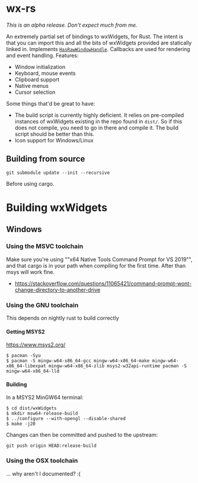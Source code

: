 # wx-rs

*This is an alpha release. Don't expect much from me.*

An extremely partial set of bindings to wxWidgets, for Rust. The intent is that you can import this and all the bits of wxWidgets provided are statically linked in. Implements [`HasRawWindowHandle`](https://crates.io/crates/raw-window-handle). Callbacks are used for rendering and event handling. Features:
- Window initialization
- Keyboard, mouse events
- Clipboard support
- Native menus
- Cursor selection

Some things that'd be great to have:
- The build script is currently highly deficient. It relies on pre-compiled instances of wxWidgets existing in the repo found in `dist/`. So if this does not compile, you need to go in there and compile it. The build script should be better than this.
- Icon support for Windows/Linux


## Building from source
```
git submodule update --init --recursive
```

Before using cargo.

# Building wxWidgets

## Windows

### Using the MSVC toolchain

Make sure you're using ""x64 Native Tools Command Prompt for VS 2019"", and that cargo is in your path when compiling for the first time. After than msys will work fine.
- https://stackoverflow.com/questions/11065421/command-prompt-wont-change-directory-to-another-drive

### Using the GNU toolchain
This depends on nightly rust to build correctly

#### Getting MSYS2
https://www.msys2.org/

```
$ pacman -Syu
$ pacman -S mingw-w64-x86_64-gcc mingw-w64-x86_64-make mingw-w64-x86_64-libexpat mingw-w64-x86_64-zlib msys2-w32api-runtime pacman -S mingw-w64-x86_64-lld
```

#### Building

In a MSYS2 MinGW64 terminal:

```
$ cd dist/wxWidgets
$ mkdir msw64-release-build
$ ../configure --with-opengl --disable-shared
$ make -j20
```

Changes can then be committed and pushed to the upstream:
```
git push origin HEAD:release-build
```

### Using the OSX toolchain
... why aren't I documented? :(
